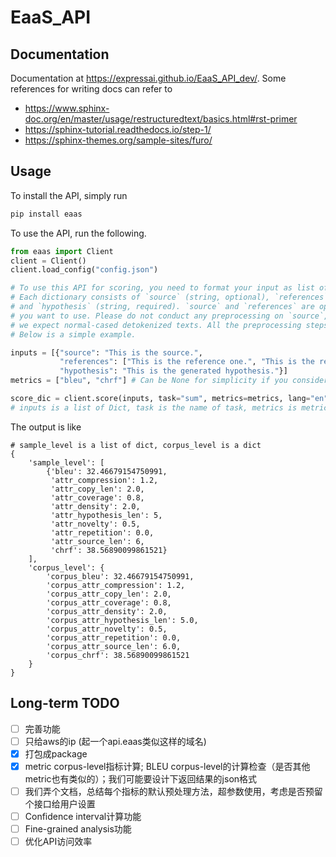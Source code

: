 # EaaS_API

## Documentation
Documentation at https://expressai.github.io/EaaS_API_dev/. Some references for writing docs can refer to
- https://www.sphinx-doc.org/en/master/usage/restructuredtext/basics.html#rst-primer
- https://sphinx-tutorial.readthedocs.io/step-1/
- https://sphinx-themes.org/sample-sites/furo/

## Usage
To install the API, simply run
```bash
pip install eaas
```

To use the API, run the following.

```python
from eaas import Client
client = Client()
client.load_config("config.json")

# To use this API for scoring, you need to format your input as list of dictionary. 
# Each dictionary consists of `source` (string, optional), `references` (list of string, optional) 
# and `hypothesis` (string, required). `source` and `references` are optional based on the metrics 
# you want to use. Please do not conduct any preprocessing on `source`, `references` or `hypothesis`, 
# we expect normal-cased detokenized texts. All the preprocessing steps are taken by the metrics. 
# Below is a simple example.

inputs = [{"source": "This is the source.", 
           "references": ["This is the reference one.", "This is the reference two."],
           "hypothesis": "This is the generated hypothesis."}]
metrics = ["bleu", "chrf"] # Can be None for simplicity if you consider using all metrics

score_dic = client.score(inputs, task="sum", metrics=metrics, lang="en") 
# inputs is a list of Dict, task is the name of task, metrics is metric list, lang is the two-letter code language
```



The output is like
```
# sample_level is a list of dict, corpus_level is a dict
{
    'sample_level': [
        {'bleu': 32.46679154750991,
         'attr_compression': 1.2,
         'attr_copy_len': 2.0,
         'attr_coverage': 0.8,
         'attr_density': 2.0,
         'attr_hypothesis_len': 5,
         'attr_novelty': 0.5,
         'attr_repetition': 0.0,
         'attr_source_len': 6,
         'chrf': 38.56890099861521}
    ],
    'corpus_level': {
        'corpus_bleu': 32.46679154750991,
        'corpus_attr_compression': 1.2,
        'corpus_attr_copy_len': 2.0,
        'corpus_attr_coverage': 0.8,
        'corpus_attr_density': 2.0,
        'corpus_attr_hypothesis_len': 5.0,
        'corpus_attr_novelty': 0.5,
        'corpus_attr_repetition': 0.0,
        'corpus_attr_source_len': 6.0,
        'corpus_chrf': 38.56890099861521
    }
}
```


## Long-term TODO
- [ ] 完善功能
- [ ] 只给aws的ip (起一个api.eaas类似这样的域名)
- [X] 打包成package
- [X] metric corpus-level指标计算; BLEU corpus-level的计算检查（是否其他metric也有类似的）；我们可能要设计下返回结果的json格式
- [ ] 我们弄个文档，总结每个指标的默认预处理方法，超参数使用，考虑是否预留个接口给用户设置
- [ ] Confidence interval计算功能
- [ ] Fine-grained analysis功能
- [ ] 优化API访问效率
